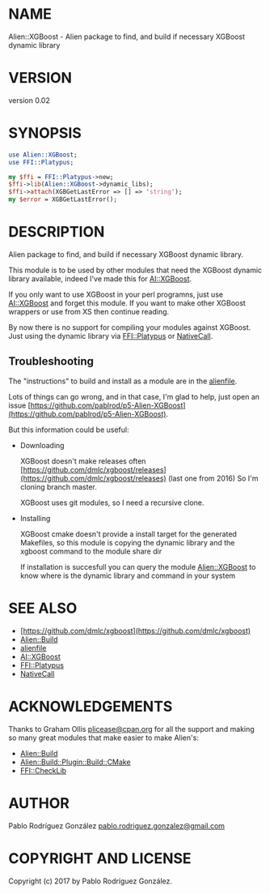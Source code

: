 # NAME

Alien::XGBoost - Alien package to find, and build if necessary XGBoost dynamic library

# VERSION

version 0.02

# SYNOPSIS

```perl
use Alien::XGBoost;
use FFI::Platypus;

my $ffi = FFI::Platypus->new;
$ffi->lib(Alien::XGBoost->dynamic_libs);
$ffi->attach(XGBGetLastError => [] => 'string');
my $error = XGBGetLastError();
```

# DESCRIPTION

Alien package to find, and build if necessary XGBoost dynamic library.

This module is to be used by other modules that need the XGBoost
dynamic library available, indeed I've made this for [AI::XGBoost](https://metacpan.org/pod/AI::XGBoost).

If you only want to use XGBoost in your perl programns, just use
[AI::XGBoost](https://metacpan.org/pod/AI::XGBoost) and forget this module. If you want to make other XGBoost
wrappers or use from XS then continue reading.

By now there is no support for compiling your modules against XGBoost.
Just using the dynamic library via [FFI::Platypus](https://metacpan.org/pod/FFI::Platypus) or [NativeCall](https://metacpan.org/pod/NativeCall).

## Troubleshooting

The "instructions" to build and install as a module are in the [alienfile](https://metacpan.org/pod/alienfile).

Lots of things can go wrong, and in that case, I'm glad to help, just open an
issue [https://github.com/pablrod/p5-Alien-XGBoost](https://github.com/pablrod/p5-Alien-XGBoost).

But this information could be useful:

- Downloading

    XGBoost doesn't make releases often [https://github.com/dmlc/xgboost/releases](https://github.com/dmlc/xgboost/releases) (last one from 2016)
    So I'm cloning branch master.

    XGBoost uses git modules, so I need a recursive clone.

- Installing

    XGBoost cmake doesn't provide a install target for the generated Makefiles, so this module
    is copying the dynamic library and the xgboost command to the module share dir

    If installation is succesfull you can query the module [Alien::XGBoost](https://metacpan.org/pod/Alien::XGBoost) to know where is 
    the dynamic library and command in your system

# SEE ALSO

- [https://github.com/dmlc/xgboost](https://github.com/dmlc/xgboost)
- [Alien::Build](https://metacpan.org/pod/Alien::Build)
- [alienfile](https://metacpan.org/pod/alienfile)
- [AI::XGBoost](https://metacpan.org/pod/AI::XGBoost)
- [FFI::Platypus](https://metacpan.org/pod/FFI::Platypus)
- [NativeCall](https://metacpan.org/pod/NativeCall)

# ACKNOWLEDGEMENTS

Thanks to Graham Ollis <plicease@cpan.org> for all the support and making so many great modules
that make easier to make Alien's:

- [Alien::Build](https://metacpan.org/pod/Alien::Build)
- [Alien::Build::Plugin::Build::CMake](https://metacpan.org/pod/Alien::Build::Plugin::Build::CMake)
- [FFI::CheckLib](https://metacpan.org/pod/FFI::CheckLib)

# AUTHOR

Pablo Rodríguez González <pablo.rodriguez.gonzalez@gmail.com>

# COPYRIGHT AND LICENSE

Copyright (c) 2017 by Pablo Rodríguez González.
